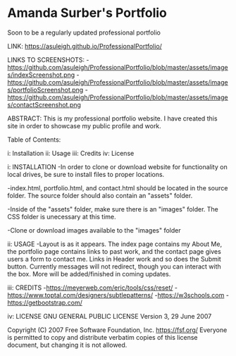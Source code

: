 # Amanda Surber's Portfolio
Soon to be a regularly updated professional portfolio

LINK:
https://asuleigh.github.io/ProfessionalPortfolio/

LINKS TO SCREENSHOTS:
-https://github.com/asuleigh/ProfessionalPortfolio/blob/master/assets/images/indexScreenshot.png
-https://github.com/asuleigh/ProfessionalPortfolio/blob/master/assets/images/portfolioScreenshot.png
-https://github.com/asuleigh/ProfessionalPortfolio/blob/master/assets/images/contactScreenshot.png


ABSTRACT: This is my professional portfolio website. I have created this site in order to showcase my public profile and work. 

Table of Contents:

i: Installation
ii: Usage
iii: Credits
iv: License

i: INSTALLATION
-In order to clone or download website for functionality on local drives, be sure to install files to proper locations.

-index.html, portfolio.html, and contact.html should be located in the source folder. The source folder should also contain an "assets" folder.

-Inside of the "assets" folder, make sure there is an "images" folder. The CSS folder is unecessary at this time.

-Clone or download images available to the "images" folder

ii: USAGE
-Layout is as it appears. The index page contains my About Me, the portfolio page contains links to past work, and the contact page gives users a form to contact me. Links in Header work and so does the Submit button. Currently messages will not redirect, though you can interact with the box. More will be added/finished in coming updates.

iii: CREDITS
-https://meyerweb.com/eric/tools/css/reset/
-https://www.toptal.com/designers/subtlepatterns/
-https://w3schools.com
-https://getbootstrap.com/


iv: LICENSE
GNU GENERAL PUBLIC LICENSE
Version 3, 29 June 2007

 Copyright (C) 2007 Free Software Foundation, Inc. <https://fsf.org/>
 Everyone is permitted to copy and distribute verbatim copies
 of this license document, but changing it is not allowed.